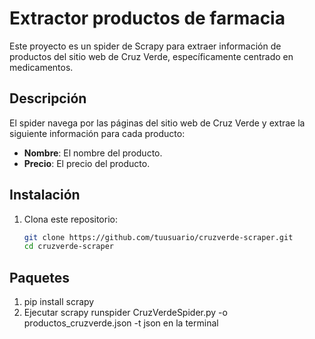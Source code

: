 # Extractor productos de farmacia

Este proyecto es un spider de Scrapy para extraer información de productos del sitio web de Cruz Verde, específicamente centrado en medicamentos.

## Descripción

El spider navega por las páginas del sitio web de Cruz Verde y extrae la siguiente información para cada producto:

- **Nombre**: El nombre del producto.
- **Precio**: El precio del producto.

## Instalación

1. Clona este repositorio:
   ```bash
   git clone https://github.com/tuusuario/cruzverde-scraper.git
   cd cruzverde-scraper
## Paquetes
1. pip install scrapy
2. Ejecutar scrapy runspider CruzVerdeSpider.py -o productos_cruzverde.json -t json en la terminal
